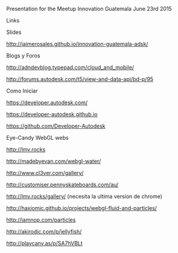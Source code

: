 Presentation for the Meetup Innovation Guatemala June 23rd 2015

Links

Slides

http://jaimerosales.github.io/innovation-guatemala-adsk/

Blogs y Foros

http://adndevblog.typepad.com/cloud_and_mobile/

http://forums.autodesk.com/t5/view-and-data-api/bd-p/95

Como Iniciar

https://developer.autodesk.com/

https://developer-autodesk.github.io

https://github.com/Developer-Autodesk


Eye-Candy WebGL webs

http://lmv.rocks

http://madebyevan.com/webgl-water/

http://www.cl3ver.com/gallery/

http://customiser.pennyskateboards.com/au/

http://lmv.rocks/gallery/ (necesita la ultima version de chrome)

http://haxiomic.github.io/projects/webgl-fluid-and-particles/

http://iamnop.com/particles

http://akirodic.com/p/jellyfish/

http://playcanv.as/p/SA7hVBLt

